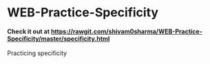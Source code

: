 # WEB-Practice-Specificity

<strong> Check it out at https://rawgit.com/shivam0sharma/WEB-Practice-Specificity/master/specificity.html </strong>
<br>
<br>
Practicing specificity
